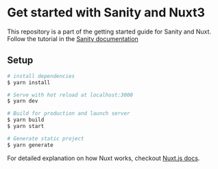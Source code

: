 # Get started with Sanity and Nuxt3

This repository is a part of the getting started guide for Sanity and Nuxt.
Follow the tutorial in the [Sanity documentation](https://sanity.io/docs/connect-your-content-to-nuxt-js)

## Setup

```bash
# install dependencies
$ yarn install

# Serve with hot reload at localhost:3000
$ yarn dev

# Build for production and launch server
$ yarn build
$ yarn start

# Generate static project
$ yarn generate
```

For detailed explanation on how Nuxt works, checkout [Nuxt.js docs](https://nuxtjs.org).
